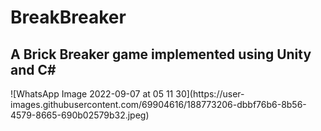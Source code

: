 # BreakBreaker
<h2>A Brick Breaker game implemented using Unity and C# </h2>
![WhatsApp Image 2022-09-07 at 05 11 30](https://user-images.githubusercontent.com/69904616/188773206-dbbf76b6-8b56-4579-8665-690b02579b32.jpeg)
